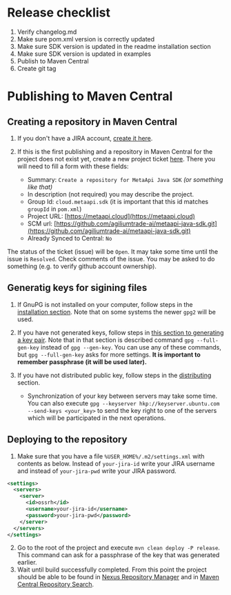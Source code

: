 # Release checklist
1. Verify changelog.md
2. Make sure pom.xml version is correctly updated
3. Make sure SDK version is updated in the readme installation section
4. Make sure SDK version is updated in examples
5. Publish to Maven Central
6. Create git tag

# Publishing to Maven Central

## Creating a repository in Maven Central

1. If you don't have a JIRA account, [create it here](https://issues.sonatype.org/secure/Signup!default.jspa).
2. If this is the first publishing and a repository in Maven Central for the project does not exist yet, create a new project ticket [here](https://issues.sonatype.org/secure/CreateIssue.jspa?issuetype=21&pid=10134).
There you will need to fill a form with these fields:
    
    - Summary: `Create a repository for MetaApi Java SDK` _(or something like that)_
    - In description (not required) you may describe the project.
    - Group Id: `cloud.metaapi.sdk` (it is important that this id matches `groupId` in `pom.xml`)
    - Project URL: [https://metaapi.cloud](https://metaapi.cloud)
    - SCM url: [https://github.com/agiliumtrade-ai/metaapi-java-sdk.git](https://github.com/agiliumtrade-ai/metaapi-java-sdk.git)
    - Already Synced to Central: `No`

The status of the ticket (issue) will be `Open`. It may take some time until the issue is `Resolved`. Check comments of the issue. You may be asked to do something (e.g. to verify github account ownership).

## Generatig keys for sigining files

1. If GnuPG is not installed on your computer, follow steps in the [installation section](https://central.sonatype.org/pages/working-with-pgp-signatures.html#installing-gnupg). Note that on some systems the newer `gpg2` will be used.
2. If you have not generated keys, follow steps in [this section to generating a key pair](https://central.sonatype.org/pages/working-with-pgp-signatures.html#generating-a-key-pair). Note that in that section is described command `gpg --full-gen-key` instead of `gpg --gen-key`. You can use any of these commands, but `gpg --full-gen-key` asks for more settings. **It is important to remember passphrase (it will be used later).**
3. If you have not distributed public key, follow steps in the [distributing](https://central.sonatype.org/pages/working-with-pgp-signatures.html#distributing-your-public-key) section. 

    - Synchronization of your key between servers may take some time. You can also execute `gpg --keyserver hkp://keyserver.ubuntu.com --send-keys <your_key>` to send the key right to one of the servers which will be participated in the next operations.

## Deploying to the repository

1. Make sure that you have a file `%USER_HOME%/.m2/settings.xml` with contents as below. Instead of `your-jira-id` write your JIRA username and instead of `your-jira-pwd` write your JIRA password.

```xml
<settings>
  <servers>
    <server>
      <id>ossrh</id>
      <username>your-jira-id</username>
      <password>your-jira-pwd</password>
    </server>
  </servers>
</settings>
```

2. Go to the root of the project and execute `mvn clean deploy -P release`. This command can ask for a passphrase of the key that was generated earlier.
3. Wait until build successfully completed. From this point the project should be able to be found in [Nexus Repository Manager](https://oss.sonatype.org) and in [Maven Central Repository Search](https://search.maven.org).